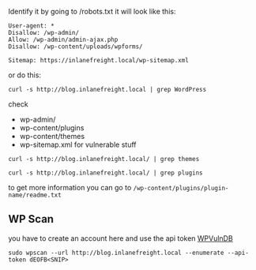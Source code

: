 Identify it by going to /robots.txt
it will look like this: 
```shell-session
User-agent: *
Disallow: /wp-admin/
Allow: /wp-admin/admin-ajax.php
Disallow: /wp-content/uploads/wpforms/

Sitemap: https://inlanefreight.local/wp-sitemap.xml
```
or do this: 
```shell-session
curl -s http://blog.inlanefreight.local | grep WordPress
```

check 
- wp-admin/
- wp-content/plugins
- wp-content/themes
- wp-sitemap.xml
for vulnerable stuff

```shell-session
curl -s http://blog.inlanefreight.local/ | grep themes
```


```shell-session
curl -s http://blog.inlanefreight.local/ | grep plugins
```

to get more information you can go to `/wp-content/plugins/plugin-name/readme.txt`
## WP Scan 
you have to create an account here and use the api token [WPVulnDB](https://wpvulndb.com/)

```shell-session
sudo wpscan --url http://blog.inlanefreight.local --enumerate --api-token dEOFB<SNIP>
```